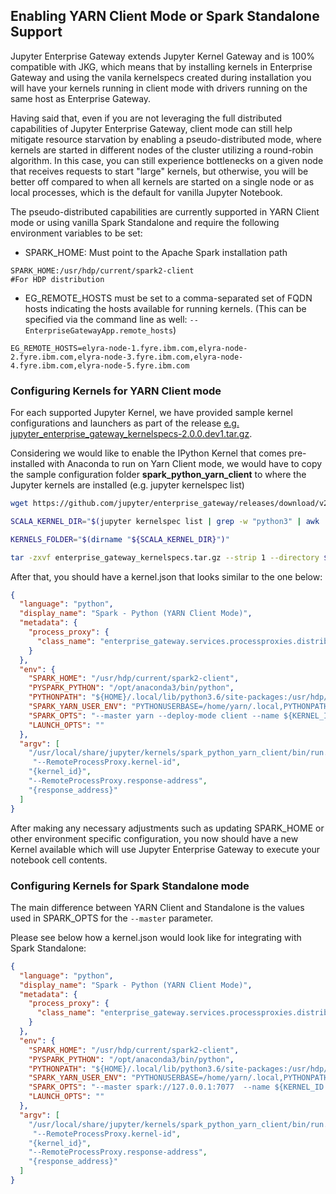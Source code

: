 ## Enabling YARN Client Mode or Spark Standalone Support

Jupyter Enterprise Gateway extends Jupyter Kernel Gateway and is 100% compatible with JKG, which means that by installing kernels in Enterprise Gateway and using the vanila kernelspecs created during installation you will have your kernels running in client mode with drivers running on the same host as Enterprise Gateway. 

Having said that, even if you are not leveraging the full distributed capabilities of Jupyter Enterprise Gateway, client mode can still help mitigate resource starvation by enabling a pseudo-distributed mode, where kernels are started in different nodes of the cluster utilizing a round-robin algorithm. In this case, you can still experience bottlenecks on a given node that receives requests to start "large" kernels, but otherwise, you will be better off compared to when all kernels are started on a single node or as local processes, which is the default for vanilla Jupyter Notebook.

The pseudo-distributed capabilities are currently supported in YARN Client mode or using vanilla Spark Standalone and require the following environment variables to be set:

* SPARK_HOME: Must point to the Apache Spark installation path
```
SPARK_HOME:/usr/hdp/current/spark2-client                            #For HDP distribution
```

* EG_REMOTE_HOSTS must be set to a comma-separated set of FQDN hosts indicating the hosts available for running kernels. (This can be specified via the command line as well: `--EnterpriseGatewayApp.remote_hosts`)

```
EG_REMOTE_HOSTS=elyra-node-1.fyre.ibm.com,elyra-node-2.fyre.ibm.com,elyra-node-3.fyre.ibm.com,elyra-node-4.fyre.ibm.com,elyra-node-5.fyre.ibm.com
```

### Configuring Kernels for YARN Client mode

For each supported Jupyter Kernel, we have provided sample kernel configurations and launchers as part of the release
[e.g. jupyter_enterprise_gateway_kernelspecs-2.0.0.dev1.tar.gz](https://github.com/jupyter/enterprise_gateway/releases/download/v2.0.0.dev1/jupyter_enterprise_gateway_kernelspecs-2.0.0.dev1.tar.gz).

Considering we would like to enable the IPython Kernel that comes pre-installed with Anaconda to run on
Yarn Client mode, we would have to copy the sample configuration folder **spark_python_yarn_client**
to where the Jupyter kernels are installed (e.g. jupyter kernelspec list)

``` Bash
wget https://github.com/jupyter/enterprise_gateway/releases/download/v2.0.0.dev1/jupyter_enterprise_gateway_kernelspecs-2.0.0.dev1.tar.gz

SCALA_KERNEL_DIR="$(jupyter kernelspec list | grep -w "python3" | awk '{print $2}')"

KERNELS_FOLDER="$(dirname "${SCALA_KERNEL_DIR}")"

tar -zxvf enterprise_gateway_kernelspecs.tar.gz --strip 1 --directory $KERNELS_FOLDER/spark_python_yarn_client/ spark_python_yarn_client/

```

After that, you should have a kernel.json that looks similar to the one below:

```json
{
  "language": "python",
  "display_name": "Spark - Python (YARN Client Mode)",
  "metadata": {
    "process_proxy": {
      "class_name": "enterprise_gateway.services.processproxies.distributed.DistributedProcessProxy"
    }
  },
  "env": {
    "SPARK_HOME": "/usr/hdp/current/spark2-client",
    "PYSPARK_PYTHON": "/opt/anaconda3/bin/python",
    "PYTHONPATH": "${HOME}/.local/lib/python3.6/site-packages:/usr/hdp/current/spark2-client/python:/usr/hdp/current/spark2-client/python/lib/py4j-0.10.6-src.zip",
    "SPARK_YARN_USER_ENV": "PYTHONUSERBASE=/home/yarn/.local,PYTHONPATH=${HOME}/.local/lib/python3.6/site-packages:/usr/hdp/current/spark2-client/python:/usr/hdp/current/spark2-client/python/lib/py4j-0.10.6-src.zip,PATH=/opt/anaconda2/bin:$PATH",
    "SPARK_OPTS": "--master yarn --deploy-mode client --name ${KERNEL_ID:-ERROR__NO__KERNEL_ID} --conf spark.yarn.submit.waitAppCompletion=false",
    "LAUNCH_OPTS": ""
  },
  "argv": [
    "/usr/local/share/jupyter/kernels/spark_python_yarn_client/bin/run.sh",
     "--RemoteProcessProxy.kernel-id",
    "{kernel_id}",
    "--RemoteProcessProxy.response-address",
    "{response_address}"
  ]
}
```

After making any necessary adjustments such as updating SPARK_HOME or other environment specific configuration, you now should have a new Kernel available which will use Jupyter Enterprise Gateway to execute your notebook cell contents.

### Configuring Kernels for Spark Standalone mode

The main difference between YARN Client and Standalone is the values used in SPARK_OPTS for the ```--master``` parameter.

Please see below how a kernel.json would look like for integrating with Spark Standalone:
 
 
```json
{
  "language": "python",
  "display_name": "Spark - Python (YARN Client Mode)",
  "metadata": {
    "process_proxy": {
      "class_name": "enterprise_gateway.services.processproxies.distributed.DistributedProcessProxy"
    }
  },
  "env": {
    "SPARK_HOME": "/usr/hdp/current/spark2-client",
    "PYSPARK_PYTHON": "/opt/anaconda3/bin/python",
    "PYTHONPATH": "${HOME}/.local/lib/python3.6/site-packages:/usr/hdp/current/spark2-client/python:/usr/hdp/current/spark2-client/python/lib/py4j-0.10.6-src.zip",
    "SPARK_YARN_USER_ENV": "PYTHONUSERBASE=/home/yarn/.local,PYTHONPATH=${HOME}/.local/lib/python3.6/site-packages:/usr/hdp/current/spark2-client/python:/usr/hdp/current/spark2-client/python/lib/py4j-0.10.6-src.zip,PATH=/opt/anaconda2/bin:$PATH",
    "SPARK_OPTS": "--master spark://127.0.0.1:7077  --name ${KERNEL_ID:-ERROR__NO__KERNEL_ID} --conf spark.yarn.submit.waitAppCompletion=false",
    "LAUNCH_OPTS": ""
  },
  "argv": [
    "/usr/local/share/jupyter/kernels/spark_python_yarn_client/bin/run.sh",
     "--RemoteProcessProxy.kernel-id",
    "{kernel_id}",
    "--RemoteProcessProxy.response-address",
    "{response_address}"
  ]
}
```
